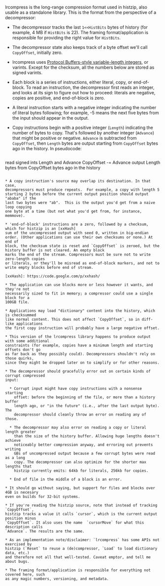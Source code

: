 lrcompress is the long-range compression format used in histzip, also usable as a standalone library. This is the format from the perspective of a decompressor:

* The decompressor tracks the last `1<<HistBits` bytes of history (for
  example, 4 MB if `HistBits` is 22).  The framing format/application is
  responsible for providing the right value for `HistBits`.

* The decompressor state also keeps track of a byte offset we'll call `CopyOffset`, 
  initially zero. 

* lrcompress uses [Protocol Buffers-style variable-length integers][varints], or 
  varints. Except for the checksum, all the numbers below are stored as signed 
  varints.

[varints]: https://developers.google.com/protocol-buffers/docs/encoding

* Each block is a series of instructions, either literal, copy, or
  end-of-block.  To read an instruction, the decompressor first reads an
  integer, and looks at its sign to figure out how to proceed: literals are
  negative, copies are positive, and end-of-block is zero.

* A literal instruction starts with a negative integer indicating the number
  of literal bytes following; for example, -5 means the next five bytes 
  from the input should appear in the output.

* Copy instructions begin with a positive integer (`Length`) indicating the
  number of bytes to copy.  That's followed by another integer (`Advance`)
  that might be positive or negative. `Advance` is subtracted from `CopyOffset`,
  then `Length` bytes are output starting from `CopyOffset` bytes ago 
  in the history. In pseudocode:
  
  ```
read signed ints Length and Advance
CopyOffset -= Advance
output Length bytes from CopyOffset bytes ago in the history
  ```

* A copy instruction's source may overlap its destination. In that case,
  decompressors must produce repeats.  For example, a copy with length 5 
  starting 2 bytes before the current output position should output "ababa" if the
  last two bytes were "ab".  This is the output you'd get from a naive loop copying 
  one byte at a time (but not what you'd get from, for instance, memmove).

* 'end-of-block' instructions are a zero, followed by a checksum, which for histzip is an [xxHash] 
  sum of the uncompressed output with seed 0, written in big-endian order. (Other applications can use their own checksums or none.) At end of 
  block, the checksum state is reset and `CopyOffset` is zeroed, but the history buffer is not cleared. An empty block 
  marks the end of the stream. Compressors must be sure not to write zero-length copies 
  or literals, or they'll be misread as end-of-block markers, and not to write empty blocks before end of stream. 

[xxHash]: https://code.google.com/p/xxhash/

* The application can use blocks more or less however it wants, and they're not 
  necessarily sized to fit in memory; a compressor could use a single block for a 
  100GB file.

* Applications may load "dictionary" content into the history, which is checksummed
  like normal content. This does not affect `CopyOffset`, so in diff-like applications
  the first copy instruction will probably have a large negative offset.

* This version of the lrcompress library happens to produce output with some additional 
  constraints (for example, copies have a minimum length and starting offsets don't go 
  as far back as they possibly could). Decompressors shouldn't rely on those quirks, 
  since they might be dropped later on to simplify or for other reasons.

* The decompressor should gracefully error out on certain kinds of corrupt compressed
  input:

	* Corrupt input might have copy instructions with a nonsense starting 
	  offset: before the beginning of the file, or more than a history buffer 
	  length ago, or "in the future" (i.e., after the last output byte). The 
	  decompressor should cleanly throw an error on reading any of those.
	
	* The decompressor may also error on reading a copy or literal length greater
	  than the size of the history buffer. Allowing huge lengths doesn't achieve 
	  noticeably better compression anyway, and erroring out prevents writing 
	  GBs of uncompressed output because a few corrupt bytes were read as a long 
	  copy. The decompressor can also optimize for the shorter max lengths that 
	  histzip currently emits: 64kb for literals, 256kb for copies. 
	
	* End of file in the middle of a block is an error.
	
* It should go without saying, but support for files and blocks over 4GB is necesary 
  even on builds for 32-bit systems.

* If you're reading the histzip source, note that instead of tracking `CopyOffset`, 
  histzip tracks a value it calls `cursor`, which is the current output position minus 
  `CopyOffset`. It also uses the name  `cursorMove` for what this description calls 
  `Advance`. The results are the same. 

* As an implementation note/disclaimer: `lrcompress` has some APIs not exercised by 
  histzip (`Reset` to reuse a (de)compressor, `Load` to load dictionary data, etc.)
  and therefore not all that well-tested. Caveat emptor, and tell me about bugs.

* The framing format/application is responsible for everything not covered here, such 
  as any magic numbers, versioning, and metadata.